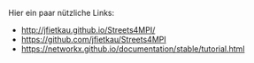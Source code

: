Hier ein paar nützliche Links:
* http://jfietkau.github.io/Streets4MPI/
* https://github.com/jfietkau/Streets4MPI
* https://networkx.github.io/documentation/stable/tutorial.html
